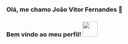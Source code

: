 
### Olá, me chamo João Vitor Fernandes 👋
### Bem vindo ao meu perfil! <img src="https://cdn.jsdelivr.net/gh/devicons/devicon/icons/github/github-original.svg" width="40" height="40" />

<!--
**FRNS1/FRNS1** is a ✨ _special_ ✨ repository because its `README.md` (this file) appears on your GitHub profile.

Here are some ideas to get you started:

- 🔭 I’m currently working on ...
- 🌱 I’m currently learning ...
- 👯 I’m looking to collaborate on ...
- 🤔 I’m looking for help with ...
- 💬 Ask me about ...
- 📫 How to reach me: ...
- 😄 Pronouns: ...
- ⚡ Fun fact: ...
-->
